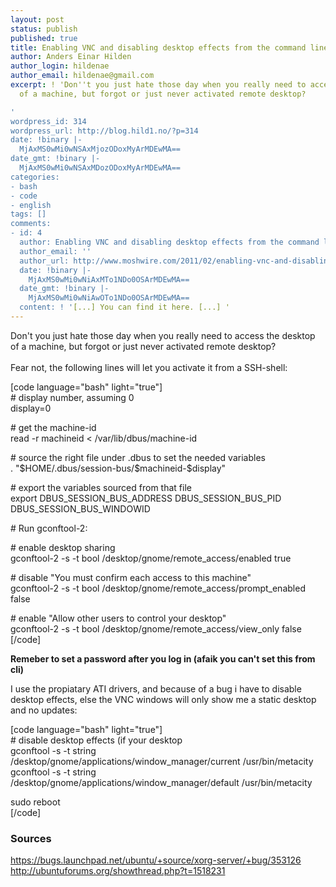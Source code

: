 ```yaml
---
layout: post
status: publish
published: true
title: Enabling VNC and disabling desktop effects from the command line
author: Anders Einar Hilden
author_login: hildenae
author_email: hildenae@gmail.com
excerpt: ! 'Don''t you just hate those day when you really need to access the desktop
  of a machine, but forgot or just never activated remote desktop?

'
wordpress_id: 314
wordpress_url: http://blog.hild1.no/?p=314
date: !binary |-
  MjAxMS0wMi0wNSAxMjozODoxMyArMDEwMA==
date_gmt: !binary |-
  MjAxMS0wMi0wNSAxMDozODoxMyArMDEwMA==
categories:
- bash
- code
- english
tags: []
comments:
- id: 4
  author: Enabling VNC and disabling desktop effects from the command line at Moshwire.com
  author_email: ''
  author_url: http://www.moshwire.com/2011/02/enabling-vnc-and-disabling-desktop-effects-from-the-command-line/
  date: !binary |-
    MjAxMS0wMi0wNiAxMTo1NDo0OSArMDEwMA==
  date_gmt: !binary |-
    MjAxMS0wMi0wNiAwOTo1NDo0OSArMDEwMA==
  content: ! '[...] You can find it here. [...] '
---
```

<p>Don't you just hate those day when you really need to access the desktop of a machine, but forgot or just never activated remote desktop?<br />
<a id="more"></a><a id="more-314"></a><br />
Fear not, the following lines will let you activate it from a SSH-shell:</p>
<p>[code language="bash" light="true"]<br />
# display number, assuming 0<br />
display=0</p>
<p># get the machine-id<br />
read -r machineid &lt; /var/lib/dbus/machine-id</p>
<p># source the right file under .dbus to set the needed variables<br />
. &quot;$HOME/.dbus/session-bus/$machineid-$display&quot;</p>
<p># export the variables sourced from that file<br />
export DBUS_SESSION_BUS_ADDRESS DBUS_SESSION_BUS_PID DBUS_SESSION_BUS_WINDOWID</p>
<p># Run gconftool-2:</p>
<p># enable desktop sharing<br />
gconftool-2 -s -t bool /desktop/gnome/remote_access/enabled true</p>
<p># disable &quot;You must confirm each access to this machine&quot;<br />
gconftool-2 -s -t bool /desktop/gnome/remote_access/prompt_enabled false</p>
<p># enable &quot;Allow other users to control your desktop&quot;<br />
gconftool-2 -s -t bool /desktop/gnome/remote_access/view_only false<br />
[/code]</p>
<p><strong>Remeber to set a password after you log in (afaik you can't set this from cli)</strong></p>
<p>I use the propiatary ATI drivers, and because of a bug i have to disable desktop effects, else the VNC windows will only show me a static desktop and no updates:</p>
<p>[code language="bash" light="true"]<br />
# disable desktop effects (if your desktop<br />
gconftool -s -t string /desktop/gnome/applications/window_manager/current /usr/bin/metacity<br />
gconftool -s -t string /desktop/gnome/applications/window_manager/default /usr/bin/metacity</p>
<p>sudo reboot<br />
[/code]</p>
<h3>Sources</h3>
<p><a href="https://bugs.launchpad.net/ubuntu/+source/xorg-server/+bug/353126">https://bugs.launchpad.net/ubuntu/+source/xorg-server/+bug/353126</a><br />
<a href="http://ubuntuforums.org/showthread.php?t=1518231">http://ubuntuforums.org/showthread.php?t=1518231</a></p>
